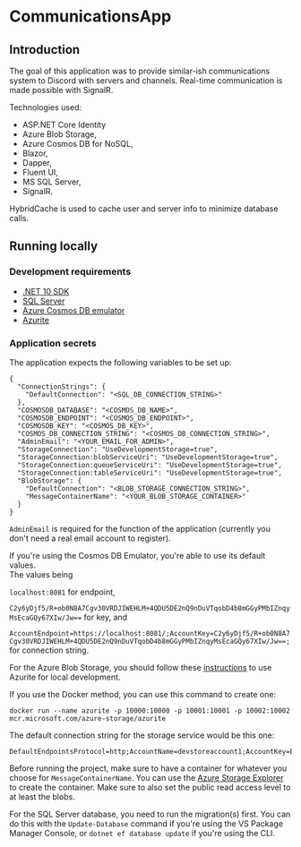 # CommunicationsApp

## Introduction

The goal of this application was to provide similar-ish communications system to Discord with servers and channels.
Real-time communication is made possible with SignalR.

Technologies used:
- ASP.NET Core Identity
- Azure Blob Storage,
- Azure Cosmos DB for NoSQL,
- Blazor,
- Dapper,
- Fluent UI,
- MS SQL Server,
- SignalR.

HybridCache is used to cache user and server info to minimize database calls.

## Running locally

### Development requirements

- [.NET 10 SDK](https://dotnet.microsoft.com/en-us/download/dotnet/10.0)
- [SQL Server](https://learn.microsoft.com/en-us/sql/linux/quickstart-install-connect-docker?view=sql-server-linux-ver16&preserve-view=true&tabs=cli&pivots=cs1-bash#pullandrun2022)
- [Azure Cosmos DB emulator](https://learn.microsoft.com/en-us/azure/cosmos-db/how-to-develop-emulator?tabs=docker-linux%2Ccsharp&pivots=api-nosql)
- [Azurite](https://learn.microsoft.com/en-us/azure/storage/common/storage-use-azurite?tabs=docker-hub%2Cblob-storage)

### Application secrets

The application expects the following variables to be set up:
```
{
  "ConnectionStrings": {
    "DefaultConnection": "<SQL_DB_CONNECTION_STRING>"
  },
  "COSMOSDB_DATABASE": "<COSMOS_DB_NAME>",
  "COSMOSDB_ENDPOINT": "<COSMOS_DB_ENDPOINT>",
  "COSMOSDB_KEY": "<COSMOS_DB_KEY>",
  "COSMOS_DB_CONNECTION_STRING": "<COSMOS_DB_CONNECTION_STRING>",
  "AdminEmail": "<YOUR_EMAIL_FOR_ADMIN>",
  "StorageConnection": "UseDevelopmentStorage=true",
  "StorageConnection:blobServiceUri": "UseDevelopmentStorage=true",
  "StorageConnection:queueServiceUri": "UseDevelopmentStorage=true",
  "StorageConnection:tableServiceUri": "UseDevelopmentStorage=true",
  "BlobStorage": {
    "DefaultConnection": "<BLOB_STORAGE_CONNECTION_STRING>",
    "MessageContainerName": "<YOUR_BLOB_STORAGE_CONTAINER>"
  }
}
```
`AdminEmail` is required for the function of the application (currently you don't need a real email account to register).

If you're using the Cosmos DB Emulator, you're able to use its default values.  
The values being

`localhost:8081` for endpoint,

`C2y6yDjf5/R+ob0N8A7Cgv30VRDJIWEHLM+4QDU5DE2nQ9nDuVTqobD4b8mGGyPMbIZnqyMsEcaGQy67XIw/Jw==` for key, and

`AccountEndpoint=https://localhost:8081/;AccountKey=C2y6yDjf5/R+ob0N8A7Cgv30VRDJIWEHLM+4QDU5DE2nQ9nDuVTqobD4b8mGGyPMbIZnqyMsEcaGQy67XIw/Jw==;` for connection string.

For the Azure Blob Storage, you should follow these [instructions](https://learn.microsoft.com/en-us/azure/storage/common/storage-use-azurite?tabs=docker-hub%2Cblob-storage) to use Azurite for local development.

If you use the Docker method, you can use this command to create one:

```
docker run --name azurite -p 10000:10000 -p 10001:10001 -p 10002:10002 mcr.microsoft.com/azure-storage/azurite
```
The default connection string for the storage service would be this one:
```
DefaultEndpointsProtocol=http;AccountName=devstoreaccount1;AccountKey=Eby8vdM02xNOcqFlqUwJPLlmEtlCDXJ1OUzFT50uSRZ6IFsuFq2UVErCz4I6tq/K1SZFPTOtr/KBHBeksoGMGw==;BlobEndpoint=http://127.0.0.1:10000/devstoreaccount1;QueueEndpoint=http://127.0.0.1:10001/devstoreaccount1;TableEndpoint=http://127.0.0.1:10002/devstoreaccount1;
```

Before running the project, make sure to have a container for whatever you choose for `MessageContainerName`. You can use the
[Azure Storage Explorer](https://azure.microsoft.com/en-us/products/storage/storage-explorer/?msockid=39d082cbe9d16be9142194d6e8ba6acb#Download-4) to create the container. Make sure to also set the public read access
level to at least the blobs.

For the SQL Server database, you need to run the migration(s) first. You can do this with the `Update-Database`
command if you're using the VS Package Manager Console, or `dotnet ef database update` if you're using the CLI.